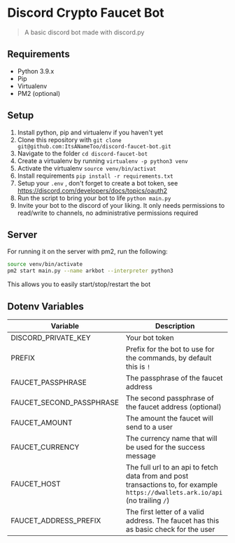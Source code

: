 # Discord Crypto Faucet Bot

> A basic discord bot made with discord.py

## Requirements

- Python 3.9.x
- Pip
- Virtualenv
- PM2 (optional)

## Setup

1. Install python, pip and virtualenv if you haven't yet
2. Clone this repository with `git clone git@github.com:ItsANameToo/discord-faucet-bot.git`
3. Navigate to the folder `cd discord-faucet-bot`
4. Create a virtualenv by running `virtualenv -p python3 venv`
5. Activate the virtualenv `source venv/bin/activat`
6. Install requirements `pip install -r requirements.txt`
7. Setup your `.env` , don't forget to create a bot token, see https://discord.com/developers/docs/topics/oauth2
8. Run the script to bring your bot to life `python main.py`
9. Invite your bot to the discord of your liking. It only needs permissions to read/write to channels, no administrative permissions required

## Server

For running it on the server with pm2, run the following:

```bash
source venv/bin/activate
pm2 start main.py --name arkbot --interpreter python3
```

This allows you to easily start/stop/restart the bot

## Dotenv Variables

| Variable  | Description  |
|---|---|
| DISCORD_PRIVATE_KEY | Your bot token |
| PREFIX | Prefix for the bot to use for the commands, by default this is `!` |
| FAUCET_PASSPHRASE | The passphrase of the faucet address |
| FAUCET_SECOND_PASSPHRASE | The second passphrase of the faucet address (optional) |
| FAUCET_AMOUNT | The amount the faucet will send to a user |
| FAUCET_CURRENCY | The currency name that will be used for the success message |
| FAUCET_HOST | The full url to an api to fetch data from and post transactions to, for example `https://dwallets.ark.io/api` (no trailing `/`) |
| FAUCET_ADDRESS_PREFIX | The first letter of a valid address. The faucet has this as basic check for the user |

